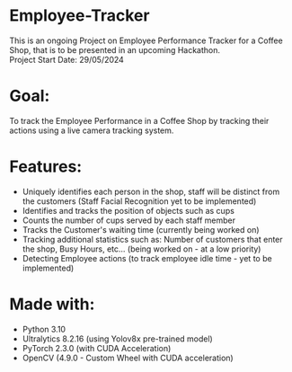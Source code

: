 # Employee-Tracker
This is an ongoing Project on Employee Performance Tracker for a Coffee Shop, that is to be presented in an upcoming Hackathon.  
Project Start Date: 29/05/2024

# Goal:
To track the Employee Performance in a Coffee Shop by tracking their actions using a live camera tracking system.

# Features:
- Uniquely identifies each person in the shop, staff will be distinct from the customers (Staff Facial Recognition yet to be implemented)
- Identifies and tracks the position of objects such as cups
- Counts the number of cups served by each staff member
- Tracks the Customer's waiting time (currently being worked on)
- Tracking additional statistics such as: Number of customers that enter the shop, Busy Hours, etc... (being worked on - at a low priority)
- Detecting Employee actions (to track employee idle time - yet to be implemented)

# Made with:
- Python 3.10
- Ultralytics 8.2.16 (using Yolov8x pre-trained model)
- PyTorch 2.3.0 (with CUDA Acceleration)
- OpenCV (4.9.0 - Custom Wheel with CUDA acceleration)

